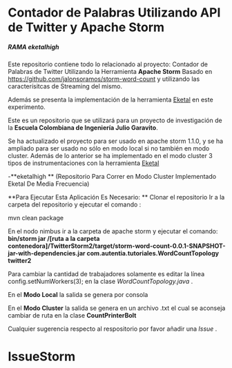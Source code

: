 Contador de Palabras Utilizando API de Twitter y Apache Storm
================

##### RAMA eketalhigh

Este repositorio contiene todo lo relacionado al proyecto: 
Contador de Palabras de Twitter Utilizando la Herramienta **Apache Storm** Basado en https://github.com/jalonsoramos/storm-word-count y utilizando las caracterísitcas de Streaming del mismo.

Además se presenta la implementación de la herramienta [Eketal](https://github.com/unicesi/eketal "Eketal") en este experimento.

Este es un repositorio que se utilizará para un proyecto de investigación de la **Escuela Colombiana de Ingeniería Julio Garavito**.

Se ha actualizado el proyecto para ser usado en apache storm 1.1.0, y se ha ampliado para ser usado no sólo en modo local si no también en modo cluster.
Además de lo anterior se ha implementado en el modo cluster 3 tipos de instrumentaciones con la herramienta [Eketal](https://github.com/unicesi/eketal "Eketal")

-**eketalhigh ** (Repositorio Para Correr en Modo Cluster Implementado Eketal De Media Frecuencia)

**Para Ejecutar Esta Aplicación Es Necesario:
**
Clonar el repositorio
Ir a la carpeta del repositorio y ejecutar el comando : 

mvn clean package

En el nodo nimbus ir a la carpeta de apache storm y ejecutar el comando: **bin/storm jar /[ruta a la carpeta contenedora]/TwitterStorm2/target/storm-word-count-0.0.1-SNAPSHOT-jar-with-dependencies.jar com.autentia.tutoriales.WordCountTopology twitter2**

Para cambiar la cantidad de trabajadores solamente es editar la línea config.setNumWorkers(3); 
en la clase *WordCountTopology.java* .


En el **Modo Local**  la salida se genera por consola

En el **Modo Cluster** la salida se genera en un archivo .txt el cual se aconseja cambiar de ruta en la clase  **CountPrinterBolt** 


Cualquier sugerencia respecto al respositorio por favor añadir una *Issue* .

# IssueStorm
